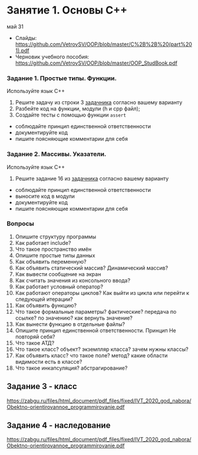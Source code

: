 # Занятие 1. Основы C++
май 31
- Слайды: https://github.com/VetrovSV/OOP/blob/master/C%2B%2B%20(part%201).pdf
- Черновик учебного пособия: https://github.com/VetrovSV/OOP/blob/master/OOP_StudBook.pdf

### Задание 1. Простые типы. Функции. 
Используйте язык С++
1. Решите задачу  из строки 3 [задачника](https://ivtipm.github.io/Programming/Files/spisocall.htm) согласно вашему варианту
2. Разбейте код на функции, модули (h и cpp файл); 
3. Создайте тесты с помощью функции `assert`

- соблюдайте принцип единственной ответственности
- документируйте код
- пишите поясняющие комментарии для себя


### Задание 2. Массивы. Указатели.
Используйте язык С++
1. Решите задание 16 из [задачника](https://ivtipm.github.io/Programming/Files/spisocall.htm) согласно вашему варианту

- соблюдайте принцип единственной ответственности
- выносите код в модули
- документируйте код
- пишите поясняющие комментарии для себя

### Вопросы 
1. Опишите структуру программы 
2. Как работает include?
3. Что такое пространство имён 
4. Опишите простые типы данных
5. Как объявить переменную?
5. Как объявить статический массив? Динамический массив?
6. Как вывести сообщение на экран 
7. Как считать значения из консольного ввода?
8. Как работает условный оператор?
9. Как работают операторы циклов? Как выйти из цикла или перейти к следующей итерации?
10. Как объявить функцию?
11. Что такое формальные параметры? фактические? передача по ссылке? по значению? как вернуть значение?
12. Как вынести функцию в отдельные файлы?
13. Опишите принцип единственной ответственности. Принцип Не повторяй себя?
14. Что такое АТД?
15.  Что такое класс? объект? экземпляр класса? зачем нужны классы?
16. Как объявить класс? что такое поле? метод? какие области видимости есть в классе?
17. Что такое инкапсуляция? абстрагирование?


## Задание 3 - класс
https://zabgu.ru/files/html_document/pdf_files/fixed/IVT_2020_god_nabora/Obektno-orientirovannoe_programmirovanie.pdf

## Задание 4 - наследование
https://zabgu.ru/files/html_document/pdf_files/fixed/IVT_2020_god_nabora/Obektno-orientirovannoe_programmirovanie.pdf
